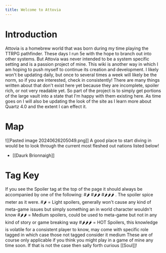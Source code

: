 ```yaml
---
title: Welcome to Attovia
---
```

# Introduction
Attovia is a homebrew world that was born during my time playing the TTRPG pathfinder. These days I run 5e with the hope to branch out into other systems. But Attovia was never intended to be a system specific setting and is a passion project of mine. This wiki is another way in which I am hoping to push myself to continue its creation and development. I likely won't be updating daily, but once to several times a week will likely be the norm, so if you are interested, check in consistently! There are many things written about that don't exist here yet because they are incomplete, spoiler rich, or not very readable yet. So part of the project is to simply get portions of the large vault into a state that I'm happy with them existing here.
As time goes on I will also be updating the look of the site as I learn more about Quartz 4.0 and the extent I can effect it.
# Map
![[Pasted image 20240626205049.png]]
A good place to start diving in would be to look through the current most fleshed out nations listed below!
- [[Daurk Brionnaigh]]

# Tag Key
If you see the Spoiler tag at the top of the page it should always be accompanied by one of the following: #🌶 #🌶🌶 #🌶🌶🌶 . The spoiler spice meter as it were.
#🌶 = Light spoilers, generally won't cause any kind of meta-game issues but simply something an in world character wouldn't know
#🌶🌶 = Medium spoilers, could be used to meta-game but not in any kind of story or game breaking way
#🌶🌶🌶 = HOT Spoilers, this knowledge is volatile for a consistent player to know, may come with specific role tagged in which case those not tagged consider it medium
These are of course only applicable if you think you might play in a game of mine any time soon. If that is not the case then sally forth curious [[Soul]]!